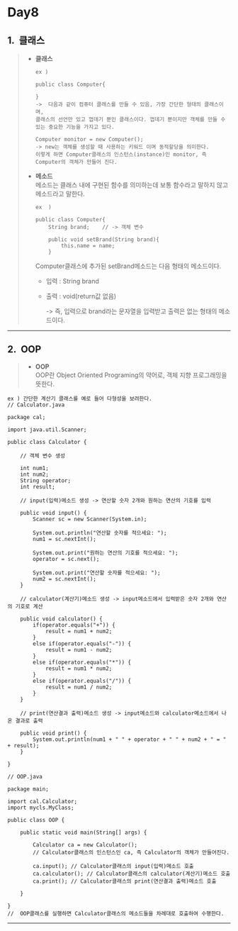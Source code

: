 Day8
====
1.&nbsp;&nbsp;클래스
---------------------------
> * **클래스**
>    ```
>   ex )
>   
>    public class Computer{
>    
>    }
>    ->  다음과 같이 컴퓨터 클래스를 만들 수 있음, 가장 간단한 형태의 클래스이며,    
>    클래스의 선언만 있고 껍데기 뿐인 클래스이다. 껍데기 뿐이지만 객체를 만들 수 있는 중요한 기능을 가지고 있다.
>    ```   
>    
>    ```
>    Computer monitor = new Computer();
>    -> new는 객체를 생성할 때 사용하는 키워드 이며 동적할당을 의미한다.   
>    이렇게 하면 Computer클래스의 인스턴스(instance)인 monitor, 즉 Computer의 객체가 만들어 진다.
>    ```
>    
>  * **메소드**   
>      메소드는 클래스 내에 구현된 함수를 의미하는데 보통 함수라고 말하지 않고 메소드라고 말한다.
>      ```
>      ex  )
>      
>      public class Computer{
>          String brand;    // -> 객체 변수
>          
>          public void setBrand(String brand){
>              this.name = name;
>          }
>     ```
>     Computer클래스에 추가된 setBrand메소드는 다음 형태의 메소드이다.
>      
>       * 입력 : String brand   
>       
>       * 출력 : void(return값 없음)   
>       
>         -> 즉, 입력으로 brand라는 문자열을 입력받고 출력은 없는 형태의 메소드이다.   
>       
---------------------------------------------------------------------------------------------------------
2.&nbsp;&nbsp;OOP
-----------------------------------------------------------------
> * **OOP**   
>   OOP란 Object Oriented Programing의 약어로, 객체 지향 프로그래밍을 뜻한다.
>   
```
ex ) 간단한 계산기 클래스를 예로 들어 다형성을 보려한다.
// Calculator.java

package cal;

import java.util.Scanner;

public class Calculator {

	// 객체 변수 생성
	
	int num1;            
	int num2;
	String operator;
	int result;
	
	// input(입력)메소드 생성 -> 연산할 숫자 2개와 원하는 연산의 기호를 입력
	
	public void input() {
		Scanner sc = new Scanner(System.in);
		
		System.out.println("연산할 숫자를 적으세요: ");
		num1 = sc.nextInt();
		
		System.out.print("원하는 연산의 기호를 적으세요: ");
		operator = sc.next();
		
		System.out.print("연산할 숫자를 적으세요: ");
		num2 = sc.nextInt();
	}
	
	// calculator(계산기)메소드 생성 -> input메소드에서 입력받은 숫자 2개와 연산의 기호로 계산
	
	public void calculator() {
		if(operator.equals("+")) {
			result = num1 + num2;
		}
		else if(operator.equals("-")) {
			result = num1 - num2;
		}
		else if(operator.equals("*")) {
			result = num1 * num2;
		}
		else if(operator.equals("/")) {
			result = num1 / num2;
		}
	}
	
	// print(연산결과 출력)메소드 생성 -> input메소드와 calculator메소드에서 나온 결과로 출력
	
	public void print() {
		System.out.println(num1 + " " + operator + " " + num2 + " = " + result);
	}

}
```

```
// OOP.java

package main;

import cal.Calculator;
import mycls.MyClass;

public class OOP {

	public static void main(String[] args) {
		
		Calculator ca = new Calculator(); 
		// Calculator클래스의 인스턴스인 ca, 즉 Calculator의 객체가 만들어진다.
		
		ca.input(); // Calculator클래스의 input(입력)메소드 호출
		ca.calculator(); // Calculator클래스의 calculator(계산기)메소드 호출
		ca.print(); // Calculator클래스의 print(연산결과 출력)메소드 호출
		
	}

}
//  OOP클래스를 실행하면 Calculator클래스의 메소드들을 차례대로 호출하여 수행한다.
```
-------------------------------------------------------------------------------------------------------------------------------
